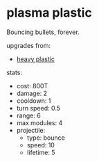 # plasma plastic

Bouncing bullets, forever.

upgrades from:
- [heavy plastic](heavy%20plastic.md)

stats:
- cost: 800T
- damage: 2
- cooldown: 1
- turn speed: 0.5
- range: 6
- max modules: 4
- projectile:
	- type: bounce
	- speed: 10
	- lifetime: 5
